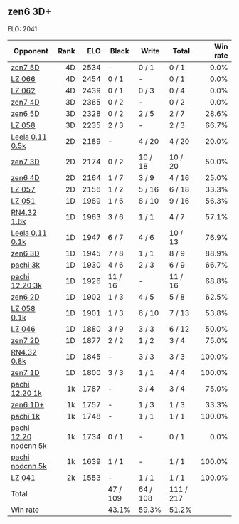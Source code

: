 ## zen6 3D+ ##

ELO: 2041

Opponent | Rank | ELO | Black | Write | Total | Win rate
---------|-----:|----:|-------|-------|-------|-------:
[zen7 5D](zen7%205D.md) | 4D | 2534 | - | 0 / 1 | 0 / 1 | 0.0%
[LZ 066](LZ%20066.md) | 4D | 2454 | 0 / 1 | - | 0 / 1 | 0.0%
[LZ 062](LZ%20062.md) | 4D | 2439 | 0 / 1 | 0 / 3 | 0 / 4 | 0.0%
[zen7 4D](zen7%204D.md) | 3D | 2365 | 0 / 2 | - | 0 / 2 | 0.0%
[zen6 5D](zen6%205D.md) | 3D | 2328 | 0 / 2 | 2 / 5 | 2 / 7 | 28.6%
[LZ 058](LZ%20058.md) | 3D | 2235 | 2 / 3 | - | 2 / 3 | 66.7%
[Leela 0.11 0.5k](Leela%200.11%200.5k.md) | 2D | 2189 | - | 4 / 20 | 4 / 20 | 20.0%
[zen7 3D](zen7%203D.md) | 2D | 2174 | 0 / 2 | 10 / 18 | 10 / 20 | 50.0%
[zen6 4D](zen6%204D.md) | 2D | 2164 | 1 / 7 | 3 / 9 | 4 / 16 | 25.0%
[LZ 057](LZ%20057.md) | 2D | 2156 | 1 / 2 | 5 / 16 | 6 / 18 | 33.3%
[LZ 051](LZ%20051.md) | 1D | 1989 | 1 / 6 | 8 / 10 | 9 / 16 | 56.3%
[RN4.32 1.6k](RN4.32%201.6k.md) | 1D | 1963 | 3 / 6 | 1 / 1 | 4 / 7 | 57.1%
[Leela 0.11 0.1k](Leela%200.11%200.1k.md) | 1D | 1947 | 6 / 7 | 4 / 6 | 10 / 13 | 76.9%
[zen6 3D](zen6%203D.md) | 1D | 1945 | 7 / 8 | 1 / 1 | 8 / 9 | 88.9%
[pachi 3k](pachi%203k.md) | 1D | 1930 | 4 / 6 | 2 / 3 | 6 / 9 | 66.7%
[pachi 12.20 3k](pachi%2012.20%203k.md) | 1D | 1926 | 11 / 16 | - | 11 / 16 | 68.8%
[zen6 2D](zen6%202D.md) | 1D | 1902 | 1 / 3 | 4 / 5 | 5 / 8 | 62.5%
[LZ 058 0.1k](LZ%20058%200.1k.md) | 1D | 1901 | 1 / 3 | 6 / 10 | 7 / 13 | 53.8%
[LZ 046](LZ%20046.md) | 1D | 1880 | 3 / 9 | 3 / 3 | 6 / 12 | 50.0%
[zen7 2D](zen7%202D.md) | 1D | 1877 | 2 / 2 | 1 / 2 | 3 / 4 | 75.0%
[RN4.32 0.8k](RN4.32%200.8k.md) | 1D | 1845 | - | 3 / 3 | 3 / 3 | 100.0%
[zen7 1D](zen7%201D.md) | 1D | 1800 | 3 / 3 | 1 / 1 | 4 / 4 | 100.0%
[pachi 12.20 1k](pachi%2012.20%201k.md) | 1k | 1787 | - | 3 / 4 | 3 / 4 | 75.0%
[zen6 1D+](zen6%201D+.md) | 1k | 1757 | - | 1 / 3 | 1 / 3 | 33.3%
[pachi 1k](pachi%201k.md) | 1k | 1748 | - | 1 / 1 | 1 / 1 | 100.0%
[pachi 12.20 nodcnn 5k](pachi%2012.20%20nodcnn%205k.md) | 1k | 1734 | 0 / 1 | - | 0 / 1 | 0.0%
[pachi nodcnn 5k](pachi%20nodcnn%205k.md) | 1k | 1639 | 1 / 1 | - | 1 / 1 | 100.0%
[LZ 041](LZ%20041.md) | 2k | 1553 | - | 1 / 1 | 1 / 1 | 100.0%
Total | | | 47 / 109 | 64 / 108 | 111 / 217 | 
Win rate| | | 43.1% | 59.3% | 51.2% | 

